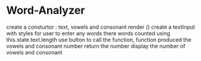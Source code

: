 # Word-Analyzer
create a consturtor : text, vowels and consonant
render () create a textInput with styles for user to enter any words there
words counted using this.state.text.length
use button to call the function,
 function produced the vowels and consonant number
 return the number
display the number of vowels and consonant
